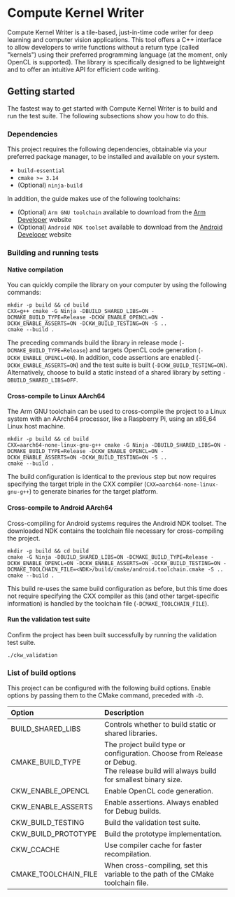# Compute Kernel Writer

Compute Kernel Writer is a tile-based, just-in-time code writer for deep learning and computer vision applications.
This tool offers a C++ interface to allow developers to write functions without a return type (called "kernels")
using their preferred programming language (at the moment, only OpenCL is supported).
The library is specifically designed to be lightweight and to offer an intuitive API for efficient code writing.

## Getting started

The fastest way to get started with Compute Kernel Writer is to build and run the test suite.
The following subsections show you how to do this.

### Dependencies

This project requires the following dependencies, obtainable via your preferred package manager, to be installed and
available on your system.

* `build-essential`
* `cmake >= 3.14`
* (Optional) `ninja-build`

In addition, the guide makes use of the following toolchains:

* (Optional) `Arm GNU toolchain` available to download from
  the [Arm Developer](https://developer.arm.com/downloads/-/arm-gnu-toolchain-downloads) website
* (Optional) `Android NDK toolset` available to download from
  the [Android Developer](https://developer.android.com/ndk/downloads/index.html) website

### Building and running tests

#### Native compilation

You can quickly compile the library on your computer by using the following commands:

```shell
mkdir -p build && cd build
CXX=g++ cmake -G Ninja -DBUILD_SHARED_LIBS=ON -DCMAKE_BUILD_TYPE=Release -DCKW_ENABLE_OPENCL=ON -DCKW_ENABLE_ASSERTS=ON -DCKW_BUILD_TESTING=ON -S ..
cmake --build .
```

The preceding commands build the library in release mode (`-DCMAKE_BUILD_TYPE=Release`) and targets OpenCL code
generation (`-DCKW_ENABLE_OPENCL=ON`).
In addition, code assertions are enabled (`-DCKW_ENABLE_ASSERTS=ON`) and the test suite is
built (`-DCKW_BUILD_TESTING=ON`).
Alternatively, choose to build a static instead of a shared library by setting `-DBUILD_SHARED_LIBS=OFF`.

#### Cross-compile to Linux AArch64

The Arm GNU toolchain can be used to cross-compile the project to a Linux system with an AArch64 processor, like a
Raspberry Pi, using an x86_64 Linux host machine.

```shell
mkdir -p build && cd build
CXX=aarch64-none-linux-gnu-g++ cmake -G Ninja -DBUILD_SHARED_LIBS=ON -DCMAKE_BUILD_TYPE=Release -DCKW_ENABLE_OPENCL=ON -DCKW_ENABLE_ASSERTS=ON -DCKW_BUILD_TESTING=ON -S ..
cmake --build .
```

The build configuration is identical to the previous step but now requires specifying the target triple in the CXX
compiler (`CXX=aarch64-none-linux-gnu-g++`) to generate binaries for the target platform.

#### Cross-compile to Android AArch64

Cross-compiling for Android systems requires the Android NDK toolset. The downloaded NDK contains the toolchain file
necessary for cross-compiling the project.

```shell
mkdir -p build && cd build
cmake -G Ninja -DBUILD_SHARED_LIBS=ON -DCMAKE_BUILD_TYPE=Release -DCKW_ENABLE_OPENCL=ON -DCKW_ENABLE_ASSERTS=ON -DCKW_BUILD_TESTING=ON -DCMAKE_TOOLCHAIN_FILE=<NDK>/build/cmake/android.toolchain.cmake -S ..
cmake --build .
```

This build re-uses the same build configuration as before, but this time does not require specifying the CXX compiler as
this (and other target-specific information) is handled by the toolchain file (`-DCMAKE_TOOLCHAIN_FILE`).

#### Run the validation test suite

Confirm the project has been built successfully by running the validation test suite.

```shell
./ckw_validation
```

### List of build options

This project can be configured with the following build options. Enable options by passing them to the CMake command,
preceded with `-D`.

| Option               | Description                                                                                                                               |
|:---------------------|:------------------------------------------------------------------------------------------------------------------------------------------|
| BUILD_SHARED_LIBS    | Controls whether to build static or shared libraries.                                                                                     |
| CMAKE_BUILD_TYPE     | The project build type or configuration. Choose from Release or Debug. <br/>The release build will always build for smallest binary size. |
| CKW_ENABLE_OPENCL    | Enable OpenCL code generation.                                                                                                            |
| CKW_ENABLE_ASSERTS   | Enable assertions. Always enabled for Debug builds.                                                                                       |
| CKW_BUILD_TESTING    | Build the validation test suite.                                                                                                          |
| CKW_BUILD_PROTOTYPE  | Build the prototype implementation.                                                                                                       |
| CKW_CCACHE           | Use compiler cache for faster recompilation.                                                                                              |
| CMAKE_TOOLCHAIN_FILE | When cross-compiling, set this variable to the path of the CMake toolchain file.                                                          |
